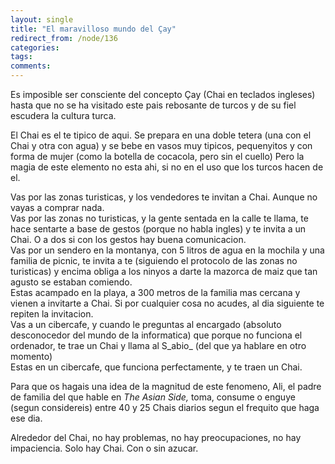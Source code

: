 ```yaml
---
layout: single
title: "El maravilloso mundo del Çay"
redirect_from: /node/136
categories:
tags: 
comments: 
---
```

Es imposible ser consciente del concepto Çay (Chai en teclados ingleses) hasta que no se ha visitado este pais rebosante de turcos y de su fiel escudera la cultura turca.  

El Chai es el te tipico de aqui. Se prepara en una doble tetera (una con el Chai y otra con agua) y se bebe en vasos muy tipicos, pequenyitos y con forma de mujer (como la botella de cocacola, pero sin el cuello) Pero la magia de este elemento no esta ahi, si no en el uso que los turcos hacen de el.  

Vas por las zonas turisticas, y los vendedores te invitan a Chai. Aunque no vayas a comprar nada.  
Vas por las zonas no turisticas, y la gente sentada en la calle te llama, te hace sentarte a base de gestos (porque no habla ingles) y te invita a un Chai. O a dos si con los gestos hay buena comunicacion.  
Vas por un sendero en la montanya, con 5 litros de agua en la mochila y una familia de picnic, te invita a te (siguiendo el protocolo de las zonas no turisticas) y encima obliga a los ninyos a darte la mazorca de maiz que tan agusto se estaban comiendo.  
Estas acampado en la playa, a 300 metros de la familia mas cercana y vienen a invitarte a Chai. Si por cualquier cosa no acudes, al dia siguiente te repiten la invitacion.  
Vas a un cibercafe, y cuando le preguntas al encargado (absoluto desconocedor del mundo de la informatica) que porque no funciona el ordenador, te trae un Chai y llama al S_abio_ (del que ya hablare en otro momento)  
Estas en un cibercafe, que funciona perfectamente, y te traen un Chai.  

Para que os hagais una idea de la magnitud de este fenomeno, Ali, el padre de familia del que hable en _The Asian Side,_ toma, consume o enguye (segun considereis) entre 40 y 25 Chais diarios segun el frequito que haga ese dia.  

Alrededor del Chai, no hay problemas, no hay preocupaciones, no hay impaciencia. Solo hay Chai. Con o sin azucar.
